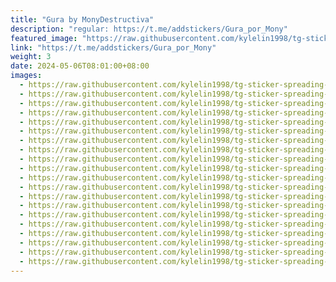 ```yaml
---
title: "Gura by MonyDestructiva"
description: "regular: https://t.me/addstickers/Gura_por_Mony"
featured_image: "https://raw.githubusercontent.com/kylelin1998/tg-sticker-spreading-worldwide-images/main/img/f26eccf7-da17-4cec-8330-5c83e55a2eb0.jpg"
link: "https://t.me/addstickers/Gura_por_Mony"
weight: 3
date: 2024-05-06T08:01:00+08:00
images:
  - https://raw.githubusercontent.com/kylelin1998/tg-sticker-spreading-worldwide-images/main/img/f26eccf7-da17-4cec-8330-5c83e55a2eb0.jpg
  - https://raw.githubusercontent.com/kylelin1998/tg-sticker-spreading-worldwide-images/main/img/6a6be4cb-9b5a-4b38-8d2b-1940e3d9a8b0.jpg
  - https://raw.githubusercontent.com/kylelin1998/tg-sticker-spreading-worldwide-images/main/img/51a4d93d-358d-4034-8ee1-e6750748cf83.jpg
  - https://raw.githubusercontent.com/kylelin1998/tg-sticker-spreading-worldwide-images/main/img/2fad12c8-2762-44bb-9c40-a0c76d6b81d0.jpg
  - https://raw.githubusercontent.com/kylelin1998/tg-sticker-spreading-worldwide-images/main/img/6256442c-11d0-4c83-b28b-0069811522e8.jpg
  - https://raw.githubusercontent.com/kylelin1998/tg-sticker-spreading-worldwide-images/main/img/e524ff28-1c09-443e-b661-9dbe83b82993.jpg
  - https://raw.githubusercontent.com/kylelin1998/tg-sticker-spreading-worldwide-images/main/img/bb37d1b6-600d-459e-a912-35660fbf9498.jpg
  - https://raw.githubusercontent.com/kylelin1998/tg-sticker-spreading-worldwide-images/main/img/fc623ef8-79cd-407c-827a-e5f15f36a3f7.jpg
  - https://raw.githubusercontent.com/kylelin1998/tg-sticker-spreading-worldwide-images/main/img/20969c33-da8b-452c-a99c-a09f23887fa0.jpg
  - https://raw.githubusercontent.com/kylelin1998/tg-sticker-spreading-worldwide-images/main/img/967fb2f3-fdc9-4ac5-a6cc-a552cc3ca64a.jpg
  - https://raw.githubusercontent.com/kylelin1998/tg-sticker-spreading-worldwide-images/main/img/c39d44eb-e285-48f7-9786-a5eaaa020e3b.jpg
  - https://raw.githubusercontent.com/kylelin1998/tg-sticker-spreading-worldwide-images/main/img/c846f9ec-fdff-48c7-b6fb-bfa63e9922d7.jpg
  - https://raw.githubusercontent.com/kylelin1998/tg-sticker-spreading-worldwide-images/main/img/8fdf351e-6b64-4ae3-b851-5b063b80b0dd.jpg
  - https://raw.githubusercontent.com/kylelin1998/tg-sticker-spreading-worldwide-images/main/img/a0bfa469-ed92-4325-9502-e6ec937e1325.jpg
  - https://raw.githubusercontent.com/kylelin1998/tg-sticker-spreading-worldwide-images/main/img/e380f2fb-94a4-4f12-9545-2601ffa839b7.jpg
  - https://raw.githubusercontent.com/kylelin1998/tg-sticker-spreading-worldwide-images/main/img/dafef901-c8f3-4cf1-8398-b2ded846726d.jpg
  - https://raw.githubusercontent.com/kylelin1998/tg-sticker-spreading-worldwide-images/main/img/6eab6528-b660-4931-afc5-da6eb8148d8d.jpg
  - https://raw.githubusercontent.com/kylelin1998/tg-sticker-spreading-worldwide-images/main/img/eb51a6fc-ddab-4438-98eb-ff5cdc9bf8da.jpg
  - https://raw.githubusercontent.com/kylelin1998/tg-sticker-spreading-worldwide-images/main/img/a7272084-4c89-4721-bfa9-51491961b941.jpg
  - https://raw.githubusercontent.com/kylelin1998/tg-sticker-spreading-worldwide-images/main/img/83168fe4-2de4-46f4-bec7-88bcd122526f.jpg
---
```

